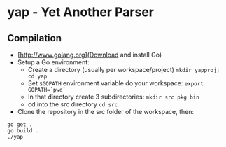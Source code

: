 yap - Yet Another Parser
===========

Compilation
-----------
- [http://www.golang.org](Download and install Go)
- Setup a Go environment:
    - Create a directory (usually per workspace/project) ``mkdir yapproj; cd yap``
    - Set ``$GOPATH`` environment variable do your workspace: ``export GOPATH=`pwd` ``
    - In that directory create 3 subdirectories: ``mkdir src pkg bin``
    - cd into the src directory ``cd src``
- Clone the repository in the src folder of the workspace, then:

```
go get .
go build .
./yap
```
